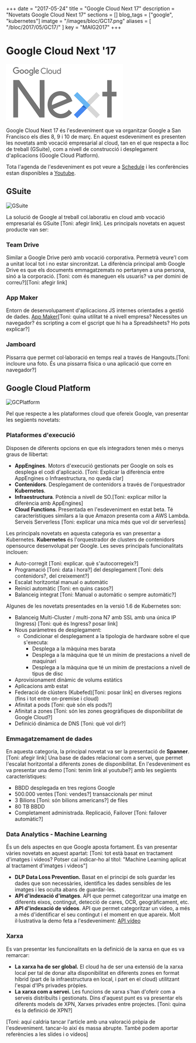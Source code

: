 +++
date        = "2017-05-24"
title       = "Google Cloud Next 17"
description = "Novetats Google Cloud Next 17"
sections = []
blog_tags = ["google", "kubernetes"]
imatge = "/images/bloc/GC17.png"
aliases = [
"/bloc/2017/05/GC17/"
]
key         = "MAIG2017"
+++

# Google Cloud Next '17

![GoogleNext17](/images/bloc/GC17.png)

Google Cloud Next 17 és l'esdeveniment que va organitzar Google a San Francisco els dies 8, 9 i 10 de març. En aquest esdeveniment es presenten les novetats amb vocació empresarial al cloud, tan en el que respecta a lloc de treball (GSuite), com a nivell de construcció i desplegament d'aplicacions (Google Cloud Platform).

Tota l'agenda de l'esdeveniment es pot veure a [Schedule](https://cloudnext.withgoogle.com/schedule) i les conferències estan disponibles a [Youtube](https://www.youtube.com/playlist?list=PLIivdWyY5sqI8RuUibiH8sMb1ExIw0lAR.). 

## GSuite
![GSuite](/images/bloc/Imatge1.png)

La solució de Google al treball col.laboratiu en cloud amb vocació empresarial és GSuite [Toni: afegir link]. Les principals novetats en aquest producte van ser:

### Team Drive 
Similar a Google Drive però amb vocació corporativa. Permetrà veure'l com a unitat local tot i no estar sincronitzat. La diferència principal amb Google Drive es que els documents emmagatzemats no pertanyen a una persona, sinó a la corporació. [Toni: com és maneguen els usuaris? va per domini de correu?][Toni: afegir link]

### App Maker
Entorn de desenvolupament d'aplicacions JS internes orientades a gestió de dades. [App Maker](https://developers.google.com/appmaker/)[Toni: quina utilitat té a nivell empresa? Necessites un navegador? és scripting a com el gscript que hi ha a Spreadsheets? Ho pots explicar?]

### Jamboard 
Pissarra que permet col·laboració en temps real a través de Hangouts.[Toni: incloure una foto. És una pissarra física o una aplicació que corre en navegador?]

## Google Cloud Platform
![GCPlatform](/images/bloc/Imatge3.png)

Pel que respecte a les plataformes cloud que ofereix Google, van presentar les següents novetats:

### Plataformes d'execució
Disposen de diferents opcions en que els integradors tenen més o menys graus de llibertat:

- **AppEngines**. Motors d'execució gestionats per Google on sols es desplega el codi d'aplicació. [Toni: Explicar la diferència entre AppEngines o Infraestructura, no queda clar]
- **Contenidors**. Desplegament de contenidors a través de l'orquestrador **Kubernetes**. 
- **Infraestructura**. Potència a nivell de SO.[Toni: explicar millor la diferència amb AppEngines]
- **Cloud Functions**. Presentada en l'esdeveniment en estat beta. Té característiques similars a la que Amazon presenta com a AWS Lambda. Serveis Serverless [Toni: explicar una mica més que vol dir serverless]

Les principals novetats en aquesta categoria es van presentar a Kubernetes.
**Kubernetes** és l'orquestrador de clusters de contenidors opensource desenvolupat per Google. Les seves principals funcionalitats inclouen:
- Auto-corregit [Toni: explicar. què s'autocorregeix?]
- Programació [Toni: data i hora?] del desplegament [Toni: dels contenidors?, del creixement?]
- Escalat horitzontal manual o automàtic
- Reinici automàtic [Toni: en quins casos?]
- Balanceig integrat [Toni: Manual o automàtic o sempre automàtic?]

Algunes de les novetats presentades en la versió 1.6 de Kubernetes son:
- Balanceig Multi-Cluster / multi-zona  N7 amb SSL amb una única IP (Ingress) [Toni: què és Ingress? posar link]
- Nous paràmetres de desplegament:
    - Condicionar el desplegament a la tipologia de hardware sobre el que s'executa:
        - Desplega a la màquina mes barata
        - Desplega a la màquina que té un mínim de prestacions a nivell de maquinari
        - Desplega a la màquina que té un mínim de prestacions a nivell de tipus de disc
- Aprovisionament dinàmic de volums estàtics 
- Aplicacions amb estat
- Federació de clústers (Kubefed)[Toni: posar link] en diverses regions (fins i tot entre on-premise i cloud)
- Afinitat a pods [Toni: què són els pods?]
- Afinitat a zones [Toni: són les zones geogràfiques de disponibilitat de Google Cloud?]
- Definició dinàmica de DNS [Toni: què vol dir?]

### Emmagatzemament de dades
En aquesta categoria, la principal novetat va ser la presentació de **Spanner**. [Toni: afegir link] Una base de dades relacional com a servei, que permet l'escalat horitzontal a diferents zones de disponibilitat. En l'esdeveniment es va presentar una demo [Toni: tenim link al youtube?] amb les següents característiques:
- BBDD desplegada en tres regions Google
- 500.000 ventes [Toni: vendes?] transaccionals per minut
- 3 Bilions [Toni: són bilions americans?] de files
- 80 TB BBDD
- Completament administrada. Replicació, Failover [Toni: failover automàtic?]

### Data Analytics - Machine Learning
És un dels aspectes en que Google aposta fortament. Es van presentar vàries novetats en aquest apartat: [Toni: tot està basat en tractament d'imatges i videos? Potser cal indicar-ho al títol: "Machine Learning aplicat al tractament d'imatges i videos"]
- **DLP Data Loss Prevention.** Basat en el principi de sols guardar les dades que son necessàries, identifica les dades sensibles de les imatges i les oculta abans de guardar-les.
- **API d'indexació d'imatges**. API que permet categoritzar una imatge en diferents eixos, contingut, detecció de cares, OCR, geogràficament, etc.
- **API d'indexació de vídeos**. API que permet categoritzar un vídeo, a més a més d'identificar el seu contingut i el moment en que apareix. Molt il·lustrativa la demo feta a l'esdeveniment: [API vídeo ](https://www.youtube.com/watch?v=mDAoLO4G4CQ)

### Xarxa
Es van presentar les funcionalitats en la definició de la xarxa en que es va remarcar:
- **La xarxa ha de ser global.** El cloud ha de ser una extensió de la xarxa local per tal de donar alta disponibilitat en diferents zones en format híbrid (part de la infraestructura en local, i part en el cloud) utilitzant l'espai d'IPs privades pròpies.
- **La xarxa com a servei.** Les funcions de xarxa s'han d'oferir com a serveis distribuïts i gestionats. Dins d'aquest punt es va presentar els diferents models de XPN, Xarxes privades entre projectes. [Toni: quina és la definició de XPN?]

[Toni: aquí caldria tancar l'article amb una valoració pròpia de l'esdeveniment. tancar-lo així és massa abrupte. També podem aportar referències a les slides i o vídeos]
